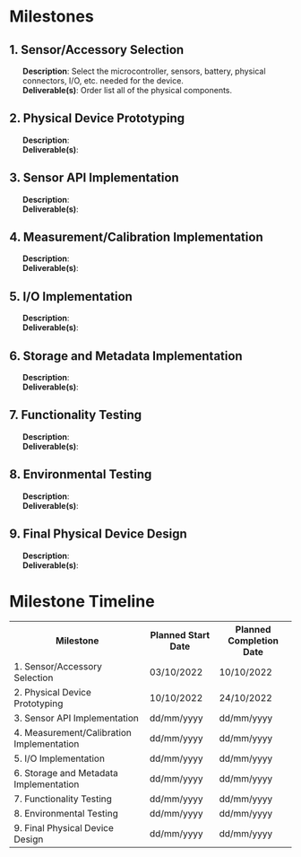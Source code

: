 # Milestones

## 1. Sensor/Accessory Selection
<ul>
  <b>Description</b>: Select the microcontroller, sensors, battery, physical connectors, I/O, etc. needed for the device.
  <br/>
  <b>Deliverable(s)</b>: Order list all of the physical components.
</ul>

## 2. Physical Device Prototyping
<ul>
  <b>Description</b>: 
  <br/>
  <b>Deliverable(s)</b>: 
</ul>

## 3. Sensor API Implementation
<ul>
  <b>Description</b>: 
  <br/>
  <b>Deliverable(s)</b>: 
</ul>

## 4. Measurement/Calibration Implementation
<ul>
  <b>Description</b>: 
  <br/>
  <b>Deliverable(s)</b>: 
</ul>

## 5. I/O Implementation
<ul>
  <b>Description</b>: 
  <br/>
  <b>Deliverable(s)</b>: 
</ul>

## 6. Storage and Metadata Implementation
<ul>
  <b>Description</b>: 
  <br/>
  <b>Deliverable(s)</b>: 
</ul>

## 7. Functionality Testing
<ul>
  <b>Description</b>: 
  <br/>
  <b>Deliverable(s)</b>: 
</ul>

## 8. Environmental Testing
<ul>
  <b>Description</b>: 
  <br/>
  <b>Deliverable(s)</b>: 
</ul>

## 9. Final Physical Device Design
<ul>
  <b>Description</b>: 
  <br/>
  <b>Deliverable(s)</b>: 
</ul>

# Milestone Timeline
<table>
  <tr>
    <th>Milestone</th>
    <th>Planned Start Date</th>
    <th>Planned Completion Date</th>
  </tr>
  <tr>
    <td>1. Sensor/Accessory Selection</td>
    <td>03/10/2022</td>
    <td>10/10/2022</td>
  </tr>
  <tr>
    <td>2. Physical Device Prototyping</td>
    <td>10/10/2022</td>
    <td>24/10/2022</td>
  </tr>
  <tr>
    <td>3. Sensor API Implementation</td>
    <td>dd/mm/yyyy</td>
    <td>dd/mm/yyyy</td>
  </tr>
  <tr>
    <td>4. Measurement/Calibration Implementation</td>
    <td>dd/mm/yyyy</td>
    <td>dd/mm/yyyy</td>
  </tr>
  <tr>
    <td>5. I/O Implementation</td>
    <td>dd/mm/yyyy</td>
    <td>dd/mm/yyyy</td>
  </tr>
  <tr>
    <td>6. Storage and Metadata Implementation</td>
    <td>dd/mm/yyyy</td>
    <td>dd/mm/yyyy</td>
  </tr>
  <tr>
    <td>7. Functionality Testing</td>
    <td>dd/mm/yyyy</td>
    <td>dd/mm/yyyy</td>
  </tr>
  <tr>
    <td>8. Environmental Testing</td>
    <td>dd/mm/yyyy</td>
    <td>dd/mm/yyyy</td>
  </tr>
  <tr>
    <td>9. Final Physical Device Design</td>
    <td>dd/mm/yyyy</td>
    <td>dd/mm/yyyy</td>
  </tr>
</table>
